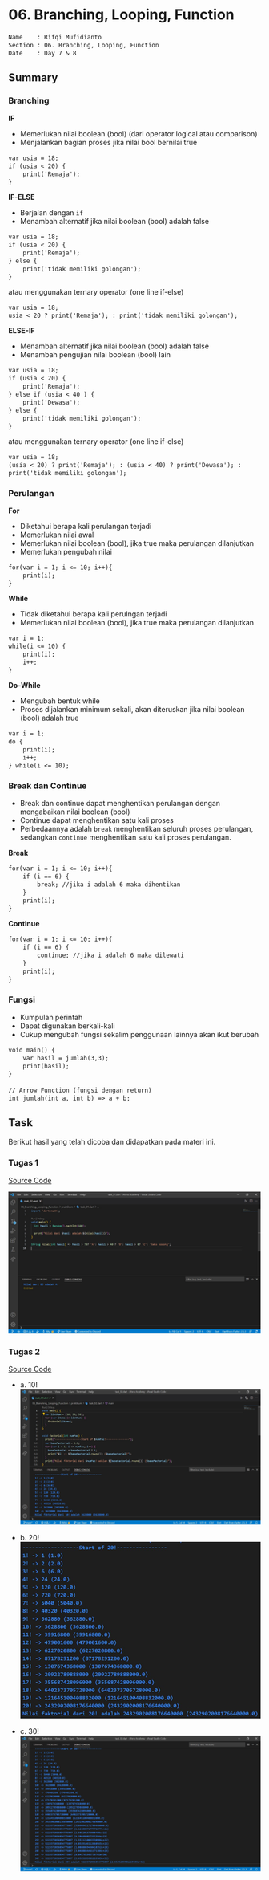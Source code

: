 # 06. Branching, Looping, Function

```
Name    : Rifqi Mufidianto 
Section : 06. Branching, Looping, Function
Date    : Day 7 & 8
``` 

## Summary
### Branching
**IF**
- Memerlukan nilai boolean (bool) (dari operator logical atau comparison)
- Menjalankan bagian proses jika nilai bool bernilai true
```
var usia = 18;
if (usia < 20) {
    print('Remaja');
}
```
**IF-ELSE**
- Berjalan dengan `if`
- Menambah alternatif jika nilai boolean (bool) adalah false
```
var usia = 18;
if (usia < 20) {
    print('Remaja');
} else {
    print('tidak memiliki golongan');
}
```
atau menggunakan ternary operator (one line if-else)
```
var usia = 18;
usia < 20 ? print('Remaja'); : print('tidak memiliki golongan');
```
**ELSE-IF**
- Menambah alternatif jika nilai boolean (bool) adalah false
- Menambah pengujian nilai boolean (bool) lain
```
var usia = 18;
if (usia < 20) {
    print('Remaja');
} else if (usia < 40 ) {
    print('Dewasa');
} else {
    print('tidak memiliki golongan');
}
```
atau menggunakan ternary operator (one line if-else)
```
var usia = 18;
(usia < 20) ? print('Remaja'); : (usia < 40) ? print('Dewasa'); : print('tidak memiliki golongan');
```
### Perulangan
**For**
- Diketahui berapa kali perulangan terjadi
- Memerlukan nilai awal
- Memerlukan nilai boolean (bool), jika true maka perulangan dilanjutkan
- Memerlukan pengubah nilai
```
for(var i = 1; i <= 10; i++){
    print(i);
}
```
**While**
- Tidak diketahui berapa kali perulngan terjadi
- Memerlukan nilai boolean (bool), jika true maka perulangan dilanjutkan
```
var i = 1;
while(i <= 10) {
    print(i);
    i++;
}
```
**Do-While**
- Mengubah bentuk while
- Proses dijalankan minimum sekali, akan diteruskan jika nilai boolean (bool) adalah true
```
var i = 1;
do {
    print(i);
    i++;
} while(i <= 10);
```
### Break dan Continue
- Break dan continue dapat menghentikan perulangan dengan mengabaikan nilai boolean (bool)
- Continue dapat menghentikan satu kali proses
- Perbedaannya adalah `break` menghentikan seluruh proses perulangan, sedangkan `continue` menghentikan satu kali proses perulangan.

**Break**
```
for(var i = 1; i <= 10; i++){
    if (i == 6) {
        break; //jika i adalah 6 maka dihentikan
    }
    print(i);
}
```
**Continue**
```
for(var i = 1; i <= 10; i++){
    if (i == 6) {
        continue; //jika i adalah 6 maka dilewati
    }
    print(i);
}
```
### Fungsi
- Kumpulan perintah
- Dapat digunakan berkali-kali
- Cukup mengubah fungsi sekalim penggunaan lainnya akan ikut berubah
```
void main() {
    var hasil = jumlah(3,3);
    print(hasil);
}

// Arrow Function (fungsi dengan return)
int jumlah(int a, int b) => a + b;
```
## Task
Berikut hasil yang telah dicoba dan didapatkan pada materi ini.

### Tugas 1
[Source Code](./praktikum/task_01.dart)

![Screenshoots Tugas 1](./screenshoots/tugas1.jpg)

### Tugas 2
[Source Code](./praktikum/task_02.dart)
- a. 10!
    ![Screenshoots Tugas 2.1](./screenshoots/tugas2.1.jpg)

- b. 20!
    ![Screenshoots Tugas 2.1](./screenshoots/tugas2.2.jpg)

- c. 30!
    ![Screenshoots Tugas 2.1](./screenshoots/tugas2.3.jpg)